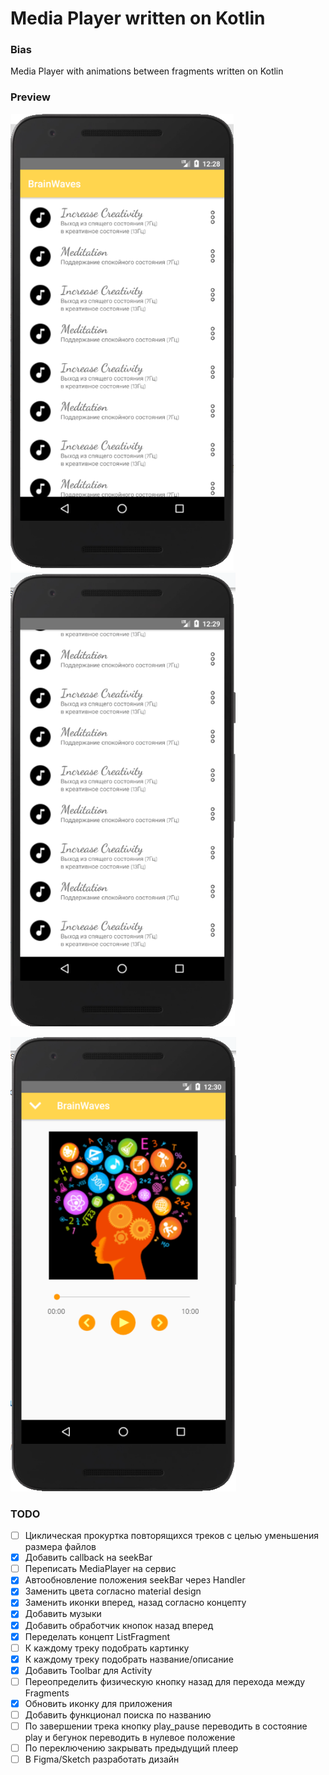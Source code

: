 # Media Player written on Kotlin

### Bias

Media Player with animations between fragments written on Kotlin

### Preview

![](images/img1.png)
![](images/img2.png)

![](images/img3.png)

### TODO

- [ ] Циклическая прокуртка повторящихся треков с целью уменьшения размера файлов
- [x] Добавить callback на seekBar
- [ ] Переписать MediaPlayer на сервис
- [x] Автообновление положения seekBar через Handler
- [x] Заменить цвета согласно material design
- [x] Заменить иконки вперед, назад согласно концепту
- [x] Добавить музыки
- [x] Добавить обработчик кнопок назад вперед
- [x] Переделать концепт ListFragment
- [ ] К каждому треку подобрать картинку
- [x] К каждому треку подобрать название/описание
- [x] Добавить Toolbar для Activity
- [ ] Переопределить физическую кнопку назад для перехода между Fragments
- [x] Обновить иконку для приложения
- [ ] Добавить функционал поиска по названию
- [ ] По завершении трека кнопку play_pause переводить в состояние play и бегунок переводить в нулевое положение
- [ ] По переключению закрывать предыдущий плеер
- [ ] В Figma/Sketch разработать дизайн
